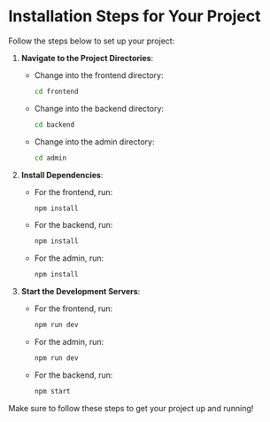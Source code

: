 # Installation Steps for Your Project

Follow the steps below to set up your project:

1. **Navigate to the Project Directories**:
   - Change into the frontend directory:
     ```bash
     cd frontend
     ```
   - Change into the backend directory:
     ```bash
     cd backend
     ```
   - Change into the admin directory:
     ```bash
     cd admin
     ```

2. **Install Dependencies**:
   - For the frontend, run:
     ```bash
     npm install
     ```
   - For the backend, run:
     ```bash
     npm install
     ```
   - For the admin, run:
     ```bash
     npm install
     ```

3. **Start the Development Servers**:
   - For the frontend, run:
     ```bash
     npm run dev
     ```
   - For the admin, run:
     ```bash
     npm run dev
     ```
   - For the backend, run:
     ```bash
     npm start
     ```

Make sure to follow these steps to get your project up and running!
